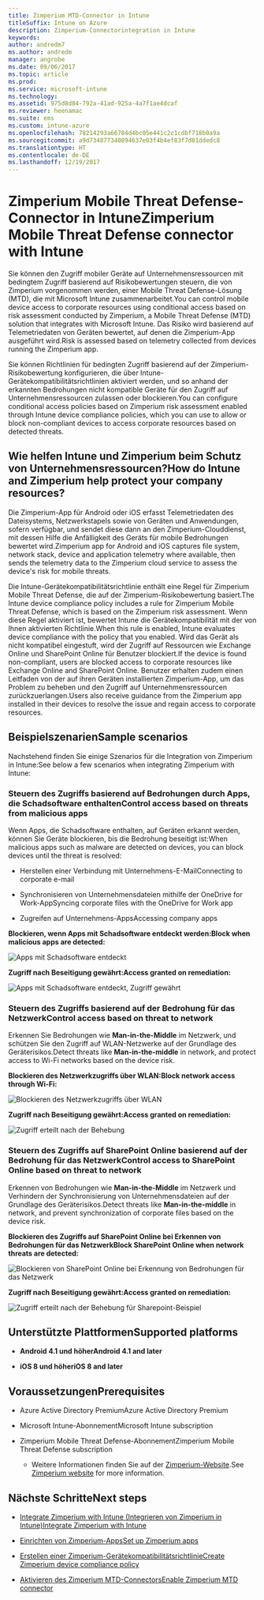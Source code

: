 ```yaml
---
title: Zimperium MTD-Connector in Intune
titleSuffix: Intune on Azure
description: Zimperium-Connectorintegration in Intune
keywords: 
author: andredm7
ms.author: andredm
manager: angrobe
ms.date: 09/06/2017
ms.topic: article
ms.prod: 
ms.service: microsoft-intune
ms.technology: 
ms.assetid: 975d8d84-792a-41ad-925a-4a7f1ae4dcaf
ms.reviewer: heenamac
ms.suite: ems
ms.custom: intune-azure
ms.openlocfilehash: 78214293a66784d4bc05e441c2c1cdbf718b0a9a
ms.sourcegitcommit: a9d734877340894637e03f4b4ef83f7d01ddedc8
ms.translationtype: HT
ms.contentlocale: de-DE
ms.lasthandoff: 12/19/2017
---
```

# <a name="zimperium-mobile-threat-defense-connector-with-intune"></a><span data-ttu-id="74c11-103">Zimperium Mobile Threat Defense-Connector in Intune</span><span class="sxs-lookup"><span data-stu-id="74c11-103">Zimperium Mobile Threat Defense connector with Intune</span></span>

<span data-ttu-id="74c11-104">Sie können den Zugriff mobiler Geräte auf Unternehmensressourcen mit bedingtem Zugriff basierend auf Risikobewertungen steuern, die von Zimperium vorgenommen werden, einer Mobile Threat Defense-Lösung (MTD), die mit Microsoft Intune zusammenarbeitet.</span><span class="sxs-lookup"><span data-stu-id="74c11-104">You can control mobile device access to corporate resources using conditional access based on risk assessment conducted by Zimperium, a Mobile Threat Defense (MTD) solution that integrates with Microsoft Intune.</span></span> <span data-ttu-id="74c11-105">Das Risiko wird basierend auf Telemetriedaten von Geräten bewertet, auf denen die Zimperium-App ausgeführt wird.</span><span class="sxs-lookup"><span data-stu-id="74c11-105">Risk is assessed based on telemetry collected from devices running the Zimperium app.</span></span>

<span data-ttu-id="74c11-106">Sie können Richtlinien für bedingten Zugriff basierend auf der Zimperium-Risikobewertung konfigurieren, die über Intune-Gerätekompatibilitätsrichtlinien aktiviert werden, und so anhand der erkannten Bedrohungen nicht kompatible Geräte für den Zugriff auf Unternehmensressourcen zulassen oder blockieren.</span><span class="sxs-lookup"><span data-stu-id="74c11-106">You can configure conditional access policies based on Zimperium risk assessment enabled through Intune device compliance policies, which you can use to allow or block non-compliant devices to access corporate resources based on detected threats.</span></span>

## <a name="how-do-intune-and-zimperium-help-protect-your-company-resources"></a><span data-ttu-id="74c11-107">Wie helfen Intune und Zimperium beim Schutz von Unternehmensressourcen?</span><span class="sxs-lookup"><span data-stu-id="74c11-107">How do Intune and Zimperium help protect your company resources?</span></span>

<span data-ttu-id="74c11-108">Die Zimperium-App für Android oder iOS erfasst Telemetriedaten des Dateisystems, Netzwerkstapels sowie von Geräten und Anwendungen, sofern verfügbar, und sendet diese dann an den Zimperium-Clouddienst, mit dessen Hilfe die Anfälligkeit des Geräts für mobile Bedrohungen bewertet wird.</span><span class="sxs-lookup"><span data-stu-id="74c11-108">Zimperium app for Android and iOS captures file system, network stack, device and application telemetry where available, then sends the telemetry data to the Zimperium cloud service to assess the device's risk for mobile threats.</span></span>

<span data-ttu-id="74c11-109">Die Intune-Gerätekompatibilitätsrichtlinie enthält eine Regel für Zimperium Mobile Threat Defense, die auf der Zimperium-Risikobewertung basiert.</span><span class="sxs-lookup"><span data-stu-id="74c11-109">The Intune device compliance policy includes a rule for Zimperium Mobile Threat Defense, which is based on the Zimperium risk assessment.</span></span> <span data-ttu-id="74c11-110">Wenn diese Regel aktiviert ist, bewertet Intune die Gerätekompatibilität mit der von Ihnen aktivierten Richtlinie.</span><span class="sxs-lookup"><span data-stu-id="74c11-110">When this rule is enabled, Intune evaluates device compliance with the policy that you enabled.</span></span> <span data-ttu-id="74c11-111">Wird das Gerät als nicht kompatibel eingestuft, wird der Zugriff auf Ressourcen wie Exchange Online und SharePoint Online für Benutzer blockiert.</span><span class="sxs-lookup"><span data-stu-id="74c11-111">If the device is found non-compliant, users are blocked access to corporate resources like Exchange Online and SharePoint Online.</span></span> <span data-ttu-id="74c11-112">Benutzer erhalten zudem einen Leitfaden von der auf ihren Geräten installierten Zimperium-App, um das Problem zu beheben und den Zugriff auf Unternehmensressourcen zurückzuerlangen.</span><span class="sxs-lookup"><span data-stu-id="74c11-112">Users also receive guidance from the Zimperium app installed in their devices to resolve the issue and regain access to corporate resources.</span></span>

## <a name="sample-scenarios"></a><span data-ttu-id="74c11-113">Beispielszenarien</span><span class="sxs-lookup"><span data-stu-id="74c11-113">Sample scenarios</span></span>

<span data-ttu-id="74c11-114">Nachstehend finden Sie einige Szenarios für die Integration von Zimperium in Intune:</span><span class="sxs-lookup"><span data-stu-id="74c11-114">See below a few scenarios when integrating Zimperium with Intune:</span></span>

### <a name="control-access-based-on-threats-from-malicious-apps"></a><span data-ttu-id="74c11-115">Steuern des Zugriffs basierend auf Bedrohungen durch Apps, die Schadsoftware enthalten</span><span class="sxs-lookup"><span data-stu-id="74c11-115">Control access based on threats from malicious apps</span></span>

<span data-ttu-id="74c11-116">Wenn Apps, die Schadsoftware enthalten, auf Geräten erkannt werden, können Sie Geräte blockieren, bis die Bedrohung beseitigt ist:</span><span class="sxs-lookup"><span data-stu-id="74c11-116">When malicious apps such as malware are detected on devices, you can block devices until the threat is resolved:</span></span>

-   <span data-ttu-id="74c11-117">Herstellen einer Verbindung mit Unternehmens-E-Mail</span><span class="sxs-lookup"><span data-stu-id="74c11-117">Connecting to corporate e-mail</span></span>

-   <span data-ttu-id="74c11-118">Synchronisieren von Unternehmensdateien mithilfe der OneDrive for Work-App</span><span class="sxs-lookup"><span data-stu-id="74c11-118">Syncing corporate files with the OneDrive for Work app</span></span>

-   <span data-ttu-id="74c11-119">Zugreifen auf Unternehmens-Apps</span><span class="sxs-lookup"><span data-stu-id="74c11-119">Accessing company apps</span></span>

<span data-ttu-id="74c11-120">**Blockieren, wenn Apps mit Schadsoftware entdeckt werden:**</span><span class="sxs-lookup"><span data-stu-id="74c11-120">**Block when malicious apps are detected:**</span></span>

![Apps mit Schadsoftware entdeckt](./media/Maliciousapps_blocked_Zimperium.png)

<span data-ttu-id="74c11-122">**Zugriff nach Beseitigung gewährt:**</span><span class="sxs-lookup"><span data-stu-id="74c11-122">**Access granted on remediation:**</span></span>

![Apps mit Schadsoftware entdeckt, Zugriff gewährt](./media/maliciousapps_unblocked_Zimperium.png)

### <a name="control-access-based-on-threat-to-network"></a><span data-ttu-id="74c11-124">Steuern des Zugriffs basierend auf der Bedrohung für das Netzwerk</span><span class="sxs-lookup"><span data-stu-id="74c11-124">Control access based on threat to network</span></span>

<span data-ttu-id="74c11-125">Erkennen Sie Bedrohungen wie **Man-in-the-Middle** im Netzwerk, und schützen Sie den Zugriff auf WLAN-Netzwerke auf der Grundlage des Geräterisikos.</span><span class="sxs-lookup"><span data-stu-id="74c11-125">Detect threats like **Man-in-the-middle** in network, and protect access to Wi-Fi networks based on the device risk.</span></span>

<span data-ttu-id="74c11-126">**Blockieren des Netzwerkzugriffs über WLAN:**</span><span class="sxs-lookup"><span data-stu-id="74c11-126">**Block network access through Wi-Fi:**</span></span>

![Blockieren des Netzwerkzugriffs über WLAN](./media/network_wifi_blocked_Zimperium.png)

<span data-ttu-id="74c11-128">**Zugriff nach Beseitigung gewährt:**</span><span class="sxs-lookup"><span data-stu-id="74c11-128">**Access granted on remediation:**</span></span>

![Zugriff erteilt nach der Behebung](./media/network_wifi_unblocked_Zimperium.png)

### <a name="control-access-to-sharepoint-online-based-on-threat-to-network"></a><span data-ttu-id="74c11-130">Steuern des Zugriffs auf SharePoint Online basierend auf der Bedrohung für das Netzwerk</span><span class="sxs-lookup"><span data-stu-id="74c11-130">Control access to SharePoint Online based on threat to network</span></span>

<span data-ttu-id="74c11-131">Erkennen von Bedrohungen wie **Man-in-the-Middle** im Netzwerk und Verhindern der Synchronisierung von Unternehmensdateien auf der Grundlage des Geräterisikos.</span><span class="sxs-lookup"><span data-stu-id="74c11-131">Detect threats like **Man-in-the-middle** in network, and prevent synchronization of corporate files based on the device risk.</span></span>

<span data-ttu-id="74c11-132">**Blockieren des Zugriffs auf SharePoint Online bei Erkennen von Bedrohungen für das Netzwerk**</span><span class="sxs-lookup"><span data-stu-id="74c11-132">**Block SharePoint Online when network threats are detected:**</span></span>

![Blockieren von SharePoint Online bei Erkennung von Bedrohungen für das Netzwerk](./media/network_spo_blocked_Zimperium.png)

<span data-ttu-id="74c11-134">**Zugriff nach Beseitigung gewährt:**</span><span class="sxs-lookup"><span data-stu-id="74c11-134">**Access granted on remediation:**</span></span>

![Zugriff erteilt nach der Behebung für Sharepoint-Beispiel](./media/network_spo_unblocked_Zimperium.png)

## <a name="supported-platforms"></a><span data-ttu-id="74c11-136">Unterstützte Plattformen</span><span class="sxs-lookup"><span data-stu-id="74c11-136">Supported platforms</span></span>

-   <span data-ttu-id="74c11-137">**Android 4.1 und höher**</span><span class="sxs-lookup"><span data-stu-id="74c11-137">**Android 4.1 and later**</span></span>

-   <span data-ttu-id="74c11-138">**iOS 8 und höher**</span><span class="sxs-lookup"><span data-stu-id="74c11-138">**iOS 8 and later**</span></span>

## <a name="prerequisites"></a><span data-ttu-id="74c11-139">Voraussetzungen</span><span class="sxs-lookup"><span data-stu-id="74c11-139">Prerequisites</span></span>

-   <span data-ttu-id="74c11-140">Azure Active Directory Premium</span><span class="sxs-lookup"><span data-stu-id="74c11-140">Azure Active Directory Premium</span></span>

-   <span data-ttu-id="74c11-141">Microsoft Intune-Abonnement</span><span class="sxs-lookup"><span data-stu-id="74c11-141">Microsoft Intune subscription</span></span>

-   <span data-ttu-id="74c11-142">Zimperium Mobile Threat Defense-Abonnement</span><span class="sxs-lookup"><span data-stu-id="74c11-142">Zimperium Mobile Threat Defense subscription</span></span>

    -   <span data-ttu-id="74c11-143">Weitere Informationen finden Sie auf der [Zimperium-Website](https://www.zimperium.com/zips-mobile-ips).</span><span class="sxs-lookup"><span data-stu-id="74c11-143">See [Zimperium website](https://www.zimperium.com/zips-mobile-ips) for more information.</span></span>

## <a name="next-steps"></a><span data-ttu-id="74c11-144">Nächste Schritte</span><span class="sxs-lookup"><span data-stu-id="74c11-144">Next steps</span></span>

- [<span data-ttu-id="74c11-145">Integrate Zimperium with Intune (Integrieren von Zimperium in Intune)</span><span class="sxs-lookup"><span data-stu-id="74c11-145">Integrate Zimperium with Intune</span></span>](zimperium-mtd-connector-integration.md)

- [<span data-ttu-id="74c11-146">Einrichten von Zimperium-Apps</span><span class="sxs-lookup"><span data-stu-id="74c11-146">Set up Zimperium apps</span></span>](mtd-apps-ios-app-configuration-policy-add-assign.md)

- [<span data-ttu-id="74c11-147">Erstellen einer Zimperium-Gerätekompatibilitätsrichtlinie</span><span class="sxs-lookup"><span data-stu-id="74c11-147">Create Zimperium device compliance policy</span></span>](mtd-device-compliance-policy-create.md)

- [<span data-ttu-id="74c11-148">Aktivieren des Zimperium MTD-Connectors</span><span class="sxs-lookup"><span data-stu-id="74c11-148">Enable Zimperium MTD connector</span></span>](mtd-connector-enable.md)
